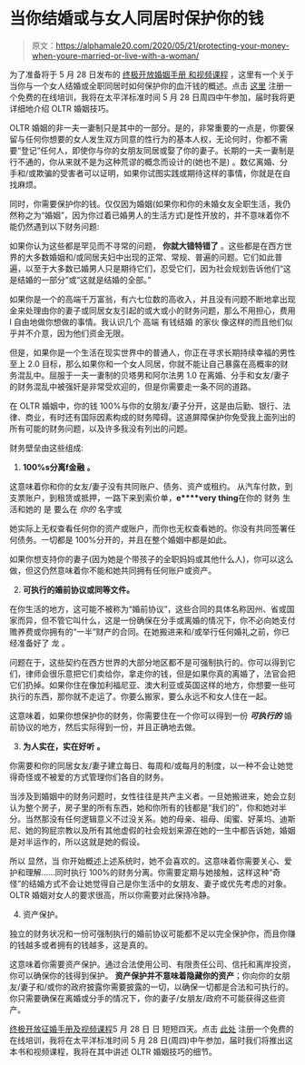# 当你结婚或与女人同居时保护你的钱

> 原文：<https://alphamale20.com/2020/05/21/protecting-your-money-when-youre-married-or-live-with-a-woman/>

为了准备将于 5 月 28 日发布的 [终极开放婚姻手册 和视频课程](http://www.open-marriage.com/) ，这里有一个关于当你与一个女人结婚或全职同居时如何保护你的血汗钱的概述。点击 [这里](http://www.open-marriage.com/) 注册一个免费的在线培训，我将在太平洋标准时间 5 月 28 日周四中午参加，届时我将更详细地介绍 OLTR 婚姻技巧。

OLTR 婚姻的非一夫一妻制只是其中的一部分。是的，非常重要的一点是，你要保留与任何你想要的女人发生双方同意的性行为的基本人权，无论何时，你都不需要“登记”任何人，即使你与你的女朋友同居或娶了你的妻子。长期的一夫一妻制是行不通的，你从来就不是为这种荒谬的概念而设计的(她也不是) 。数亿离婚、分手和/或欺骗的受害者可以证明，如果你试图实践或期待这样的事情，你就是在自找麻烦。

同时，你需要保护你的钱。仅仅因为婚姻(如果你和你的未婚女友全职生活，我仍然称之为“婚姻”，因为你过着已婚男人的生活方式)是性开放的，并不意味着你不能仍然遇到以下财务问题:

如果你认为这些都是罕见而不寻常的问题， **你就大错特错了** 。这些都是在西方世界的大多数婚姻和/或同居夫妇中出现的正常、常规、普遍的问题。它们如此普遍，以至于大多数已婚男人只是期待它们，忍受它们，因为社会规划告诉他们“这是结婚的一部分”或“这就是结婚的全部。”

如果你是一个的高端千万富翁，有六七位数的高收入，并且没有问题不断地拿出现金来处理由你的妻子或同居女友引起的或大或小的财务问题，那么不用担心，费用 l 自由地做你想做的事情。我认识几个 高端 有钱结婚 的家伙 像这样的而且他们似乎并不介意，因为他们资金无限。

但是，如果你是一个生活在现实世界中的普通人，你正在寻求长期持续幸福的男性至上 2.0 目标，那么如果你和一个女人同居，你就不能让自己暴露在高概率的财务混乱中。屈服于一夫一妻制的贝塔男和阿尔法男 1.0 在离婚、分手和女友/妻子的财务混乱中被强奸是非常受欢迎的，但是你需要走一条不同的道路。

在 OLTR 婚姻中，你的钱 100%与你的女朋友/妻子分开，这是由后勤、银行、法律、商业，有时还有国际因素构成的财务障碍。这道屏障保护你免受我上面列出的所有可能的财务问题，以及许多我没有列出的问题。

财务壁垒由这些组成:

1.  **100%****s****分离****f****金融** **。**

这意味着你和你的女友/妻子没有共同账户、债务、资产或租约。 从汽车付款，到支票账户，到租赁或抵押，一路下来到索价单，**e****very thing**在你的 财务 生活和她的 是 要么在 *你的* 名字或

她实际上无权查看任何你的资产或账户，而你也无权查看她的。你没有共同签署任何债务。一切都是 100%分开的，并且在整个婚姻中都是如此。

如果你想支持你的妻子(因为她是个带孩子的全职妈妈或其他什么人)，你可以这么做，但这仍然意味着你不能和她共同拥有任何账户或资产。

2.  **可执行的婚前协议或同等文件。**

在你生活的地方，这可能不被称为“婚前协议”，这些合同的具体名称因州、省或国家而异，但不管它叫什么，这是一份确保在分手或离婚的情况下，你不必向她支付赡养费或你拥有的“一半”财产的合同。在她搬进来和/或举行任何婚礼之前，你已经准备好了 龙 。

问题在于，这些契约在西方世界的大部分地区都不是可强制执行的。你可以得到它们，律师会很乐意把它们卖给你，拿走你的钱，但是如果你真的离婚了，法官会把它们扔掉。如果你住在像加利福尼亚、澳大利亚或英国这样的地方，你想要一些可执行的东西，那你就不走运了。你要么搬家，要么永远不和女人住在一起。

这意味着，如果你想保护你的财务，你需要住在一个你可以得到一份 ***可执行的*** 婚前协议的地方，然后实际得到一份，并且正确地去做。

3.  **为人实在，实在好听** **。**

你需要和你的同居女友/妻子建立每日、每周和/或每月的制度，以一种不会让她觉得奇怪或不被爱的方式管理你们各自的财务。

当涉及到婚姻中的财务问题时，女性往往是共产主义者。一旦她搬进来，她会立刻认为整个房子，房子里的所有东西，她和你所有的钱都是“我们的”，你和她对半分。当然那没有任何逻辑意义不过没关系。她的母亲、祖母、闺蜜、好莱坞、迪斯尼、她的狗屁宗教以及所有其他虚假的社会规划来源在她的一生中都告诉她，婚姻是对半运作的，所以这就是她的假设。

所以 显然，当 你开始概述上述系统时，她不会喜欢的。这意味着你需要关心、爱护和理解……同时执行 100%的财务分离。你需要定期与她接触，这样这种“奇怪”的结婚方式不会让她觉得自己是你生活中的女朋友、妻子或优先考虑的对象。OLTR 婚姻对女人的要求很高，所以你需要对此保持冷静。

4.  资产保护。

独立的财务状况和一份可强制执行的婚前协议可能都不足以完全保护你，而且你赚的钱越多或者拥有的钱越多，这是真的。

这意味着你需要资产保护。通过合法使用公司、有限责任公司、信托和离岸投资，你可以确保你的钱得到保护。 **资产保护并不意味着隐藏你的资产**；你向你的女朋友/妻子和/或你的政府披露你需要披露的一切，以确保一切都是合法和可执行的。你只需要确保在离婚或分手的情况下，你的妻子/女朋友/政府不可能获得这些资产。

[终极开放征婚手册及视频课程](http://www.open-marriage.com/)5 月 28 日 日 短短四天。点击 [此处](http://www.open-marriage.com/) 注册一个免费的在线培训，我将在太平洋标准时间 5 月 28 日(周四)中午参加，届时我们将推出这本书和视频课程，我将在其中讲述 OLTR 婚姻技巧的细节。